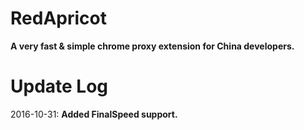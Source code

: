 # RedApricot
<strong>A very fast & simple chrome proxy extension for China developers.</strong>
# Update Log
2016-10-31: <strong>Added FinalSpeed support.</strong>
